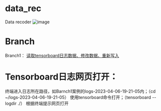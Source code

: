 # data_rec
Data recoder
![image](https://user-images.githubusercontent.com/72434716/230533861-5be5c940-d5e9-4f06-b626-58e1f5986bf8.png)
# Branch
Branch1：
<a href="https://github.com/divided7/data_rec/tree/%E8%AF%BB%E5%8F%96tensorboard%E6%97%A5%E5%BF%97%E6%95%B0%E6%8D%AE%E3%80%81%E4%BF%AE%E6%94%B9%E6%95%B0%E6%8D%AE%E3%80%81%E9%87%8D%E6%96%B0%E5%86%99%E5%85%A5">读取tensorboard日志数据、修改数据、重新写入</a>
# Tensorboard日志网页打开：
终端进入日志所在路径，如Barnch1案例的logs-2023-04-06-19-21-05内；（cd ~/logs-2023-04-06-19-21-05）
使用tensorboard命令打开；（tensorboard --logdir ./）
根据终端提示网页打开
